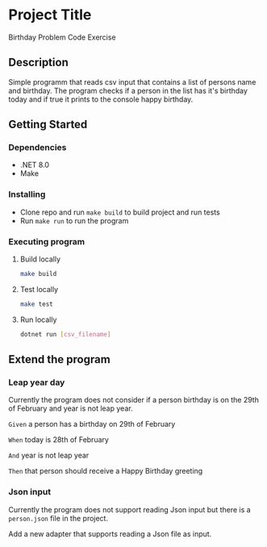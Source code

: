 # Project Title

Birthday Problem Code Exercise

## Description

Simple programm that reads csv input that contains a list of persons name and birthday. The program checks if a person in the list has it's birthday today and if true it prints to the console happy birthday.

## Getting Started

### Dependencies

* .NET 8.0
* Make

### Installing

* Clone repo and run `make build` to build project and run tests
* Run `make run` to run the program

### Executing program

1. Build locally
   ```sh
   make build
   ```
2. Test locally
   ```sh
   make test
   ```
3. Run locally
   ```sh
   dotnet run [csv_filename]
   ```

## Extend the program

### Leap year day

Currently the program does not consider if a person birthday is on the 29th of February and year is not leap year.

`Given` a person has a birthday on 29th of February

`When` today is 28th of February

`And` year is not leap year

`Then` that person should receive a Happy Birthday greeting

### Json input

Currently the program does not support reading Json input but there is a `person.json` file in the project.

Add a new adapter that supports reading a Json file as input.